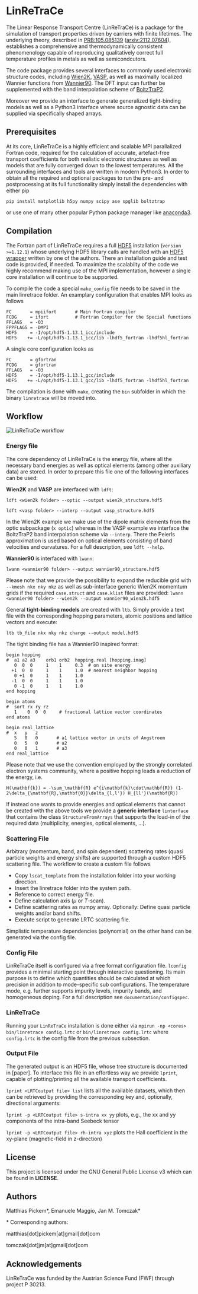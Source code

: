 # LinReTraCe
The Linear Response Transport Centre (LinReTraCe) is a package for the simulation of transport properties driven by carriers with finite lifetimes. The underlying theory, described in [PRB:105.085139](https://journals.aps.org/prb/abstract/10.1103/PhysRevB.105.085139) ([arxiv:2112.07604](https://arxiv.org/abs/2112.07604)), establishes a comprehensive and thermodynamically consistent phenomenology capable of reproducing qualitatively correct full temperature profiles in metals as well as semicondcutors.

The code package provides several interfaces to commonly used electronic structure codes, including [Wien2K](http://susi.theochem.tuwien.ac.at), [VASP](https://vasp.at), as well as maximally localized Wannier functions from [Wannier90](http://www.wannier.org). The DFT input can further be supplemented with the band interpolation scheme of [BoltzTraP2](https://gitlab.com/sousaw/BoltzTraP2).

Moreover we provide an interface to generate generalized tight-binding models as well as a Python3 interface where source agnostic data can be supplied via specifically shaped arrays.

## Prerequisites

At its core, LinReTraCe is a highly efficient and scalable MPI parallalized Fortran code, required for the calculation of accurate, artefact-free transport coefficients for both realistic electronic structures as well as models that are fully converged down to the lowest temperatures. All the surrounding interfaces and tools are written in modern Python3.
In order to obtain all the required and optional packages to run the pre- and postprocessing at its full functionality simply install the dependencies with either pip

`pip install matplotlib h5py numpy scipy ase spglib boltztrap`

or use one of many other popular Python package manager like [anaconda3](https://www.anaconda.com).

## Compilation

The Fortran part of LinReTraCe requires a full [HDF5](https://www.hdfgroup.org/solutions/hdf5/) installation (`version >=1.12.1`) whose underlying HDF5 library calls are handled with an [HDF5 wrapper](https://github.com/linretrace/hdf5_wrapper) written by one of the authors. There an installation guide and test code is provided, if needed. To maximize the scalabilty of the code we highly recommend making use of the MPI implementation, however a single core installation will continue to be supported.

To compile the code a special `make_config` file needs to be saved in the main linretrace folder. An examplary configuration that enables MPI looks as follows
```
FC       = mpiifort       # Main Fortran compiler
FCDG     = ifort          # Fortran Compiler for the Special functions
FFLAGS   = -O3
FPPFLAGS = -DMPI
HDF5     = -I/opt/hdf5-1.13.1_icc/include
HDF5    += -L/opt/hdf5-1.13.1_icc/lib -lhdf5_fortran -lhdf5hl_fortran
```
A single core configuration looks as
```
FC       = gfortran
FCDG     = gfortran
FFLAGS   = -O3
HDF5     = -I/opt/hdf5-1.13.1_gcc/include
HDF5    += -L/opt/hdf5-1.13.1_gcc/lib -lhdf5_fortran -lhdf5hl_fortran
```
The compilation is done with `make`, creating the `bin` subfolder in which the binary `linretrace` will be moved into.

## Workflow
![LinReTraCe workflow](https://github.com/LinReTraCe/LinReTraCe/blob/release/documentation/flowchart.png?raw=true "LinReTraCe workflow")

### Energy file
The core dependency of LinReTraCe is the energy file, where all the necessary band energies as well as optical elements (among other auxiliary data) are stored. In order to prepare this file one of the following interfaces can be used:

**Wien2K** and **VASP** are interfaced with `ldft`:

`ldft <wien2k folder> --optic --output wien2k_structure.hdf5`

`ldft <vasp folder> --interp --output vasp_structure.hdf5`

In the Wien2K example we make use of the dipole matrix elements from the optic subpackage (`x optic`) whereas in the VASP example we interface the BoltzTraP2 band interpolation scheme via `--interp`. There the Peierls approximation is used based on optical elements consisting of band velocities and curvatures. For a full description, see `ldft --help`.

**Wannier90** is interfaced with `lwann`:

`lwann <wannier90 folder> --output wannier90_structure.hdf5`

Please note that we provide the possibility to expand the reducible grid with `--kmesh nkx nky nkz` as well as sub-interface generic Wien2K momemtum grids if the required `case.struct` and `case.klist` files are provided:
`lwann <wannier90 folder> --wien2k --output wannier90_wien2k.hdf5`

General **tight-binding models** are created with `ltb`. Simply provide a text file with the corresponding hopping parameters, atomic positions and lattice vectors and execute:

`ltb tb_file nkx nky nkz charge --output model.hdf5`

The tight binding file has a Wannier90 inspired format:
```
begin hopping
#  a1 a2 a3    orb1 orb2  hopping.real [hopping.imag]
   0  0  0     1    1     0.3  # on site energy
  +1  0  0     1    1     1.0  # nearest neighbor hopping
   0 +1  0     1    1     1.0
  -1  0  0     1    1     1.0
   0 -1  0     1    1     1.0
end hopping

begin atoms
#  sort rx ry rz
   1    0  0  0     # fractional lattice vector coordinates
end atoms

begin real_lattice
#  x   y   z
   5   0   0       # a1 lattice vector in units of Angstroem
   0   5   0       # a2
   0   0   1       # a3
end real_lattice
```
Please note that we use the convention employed by the strongly correlated electron systems community, where a positive hopping leads a reduction of the energy, i.e.

```
H(\mathbf{k}) = -\sum_\mathbf{R} e^{i\mathbf{k}\cdot\mathbf{R}} (1-2\delta_{\mathbf{R},\mathbf{0}}\delta_{l,l'}) H_{ll'}(\mathbf{R})
```

If instead one wants to provide energies and optical elements that cannot be created with the above tools we provide a **generic interface** `linterface` that contains the class `StructureFromArrays` that supports the load-in of the required data (multiplicity, energies, optical elements, ...).

### Scattering File
Arbitrary (momentum, band, and spin dependent) scattering rates (quasi particle weights and energy shifts) are supported through a custom HDF5 scattering file. The workflow to create a custom file follows
- Copy `lscat_template` from the installation folder into your working direction.
- Insert the linretrace folder into the system path.
- Reference to correct energy file.
- Define calculation axis ($\mu$ or $T$-scan).
- Define scattering rates as numpy array.
Optionally: Define quasi particle weights and/or band shifts.
- Execute script to generate LRTC scattering file.

Simplistic temperature dependencies (polynomial) on the other hand can be generated via the config file.
### Config File
LinReTraCe itself is configured via a free format configuration file. `lconfig` provides a minimal starting point through interactive questioning. Its main purpose is to define which quantities should be calculated at which precision in addition to mode-specific sub configurations. The temperature mode, e.g. further supports impurity levels, impurity bands, and homogeneous doping. For a full description see `documentation/configspec`.
### LinReTraCe
Running your `LinReTraCe` installation is done either via
`mpirun -np <cores> bin/linretrace config.lrtc`
or
`bin/linretrace config.lrtc`
where `config.lrtc` is the config file from the previous subsection.

### Output File
The generated output is an HDF5 file, whose tree structure is documented in [paper]. To interface this file in an effortless way we provide `lprint`, capable of plotting/printing all the available transport coefficients.

`lprint <LRTCoutput file> list`
lists all the available datasets, which then can be retrieved by providing the corresponding key and, optionally, directional arguments:

`lprint -p <LRTCoutput file> s-intra xx yy`
plots, e.g., the xx and yy components of the intra-band Seebeck tensor

`lprint -p <LRTCoutput file> rh-intra xyz`
plots the Hall coefficient in the xy-plane (magnetic-field in z-direction)
## License
This project is licensed under the GNU General Public License v3 which can be found in **LICENSE**.


## Authors
Matthias Pickem\*, Emanuele Maggio, Jan M. Tomczak\*

\* Corresponding authors:

matthias[dot]pickem[at]gmail[dot]com

tomczak[dot]jm[at]gmail[dot]com

## Acknowledgements
LinReTraCe was funded by the Austrian Science Fund (FWF) through project P 30213.
